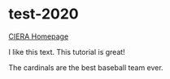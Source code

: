# test-2020

[CIERA Homepage](https://ciera.northwestern.edu/)

I like this text. This tutorial is great!

The cardinals are the best baseball team ever. 